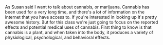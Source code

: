 As Susan said I want to talk about cannabis, or marijuana. Cannabis has been
used for a very long time, and there's a lot of information on the internet
that you have access to. If you're interested in looking up it's pretty awesome
history. But for this class we're just going to focus on the reported effects
and potential medical uses of cannabis. First thing to know is that cannabis is
a plant, and when taken into the body, it produces a variety of physiological,
psychological, and behavioral effects.
